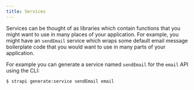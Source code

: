 ```yaml
---
title: Services
---
```


Services can be thought of as libraries which contain functions that you might want to use in many places of your application. For example, you might have an `sendEmail` service which wraps some default email message boilerplate code that you would want to use in many parts of your application.

For example you can generate a service named `sendEmail` for the `email` API using the CLI:

```bash
$ strapi generate:service sendEmail email
```
